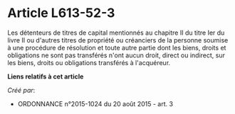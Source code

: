 # Article L613-52-3

Les détenteurs de titres de capital mentionnés au chapitre II du titre Ier du livre II ou d'autres titres de propriété ou
créanciers de la personne soumise à une procédure de résolution et toute autre partie dont les biens, droits et obligations
ne sont pas transférés n'ont aucun droit, direct ou indirect, sur les biens, droits ou obligations transférés à l'acquéreur.

**Liens relatifs à cet article**

_Créé par_:

  - ORDONNANCE n°2015-1024 du 20 août 2015 - art. 3

